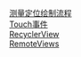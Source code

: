 [测量定位绘制流程](measure_layout_draw.md)</br>
[Touch事件](TouchEvent.md)</br>
[RecyclerView](recyclerview.md)</br>
[RemoteViews](remoteviews.md)</br>